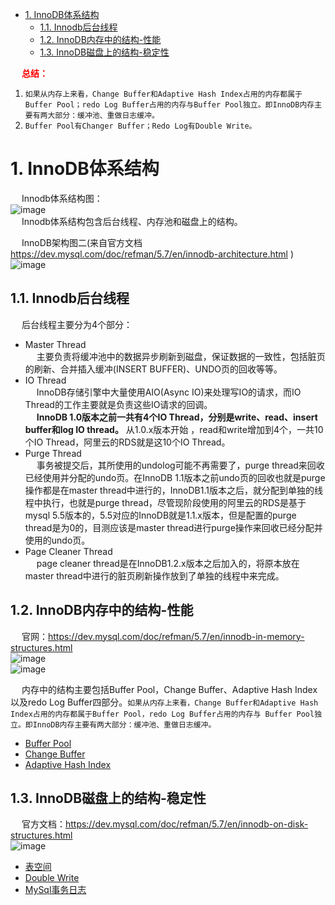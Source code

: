 
<!-- TOC -->

- [1. InnoDB体系结构](#1-innodb体系结构)
    - [1.1. Innodb后台线程](#11-innodb后台线程)
    - [1.2. InnoDB内存中的结构-性能](#12-innodb内存中的结构-性能)
    - [1.3. InnoDB磁盘上的结构-稳定性](#13-innodb磁盘上的结构-稳定性)

<!-- /TOC -->

&emsp; **<font color = "red">总结：</font>**  
1. `如果从内存上来看，Change Buffer和Adaptive Hash Index占用的内存都属于Buffer Pool；redo Log Buffer占用的内存与Buffer Pool独立。即InnoDB内存主要有两大部分：缓冲池、重做日志缓冲。`  
2. `Buffer Pool有Changer Buffer；Redo Log有Double Write。`  

# 1. InnoDB体系结构  
<!-- 
InnoDB 原理
https://mp.weixin.qq.com/s/nrb0OaiD_QRtPGREpUr0HA

一条 sql 的执行过程详解
*** https://quxuecx.blog.csdn.net/article/details/112001274

-->
&emsp; Innodb体系结构图：  
![image](https://gitee.com/wt1814/pic-host/raw/master/images/SQL/sql-131.png)  
&emsp; Innodb体系结构包含后台线程、内存池和磁盘上的结构。  

&emsp; InnoDB架构图二(来自官方文档 https://dev.mysql.com/doc/refman/5.7/en/innodb-architecture.html )
![image](https://gitee.com/wt1814/pic-host/raw/master/images/SQL/sql-132.png)  

## 1.1. Innodb后台线程 
<!-- 
了解InnoDB的后台线程 
https://mp.weixin.qq.com/s/2dUIAot8OKHiWar44qRi-A
-->
&emsp; 后台线程主要分为4个部分：  

* Master Thread   
&emsp; 主要负责将缓冲池中的数据异步刷新到磁盘，保证数据的一致性，包括脏页的刷新、合并插入缓冲(INSERT BUFFER)、UNDO页的回收等等。
* IO Thread  
&emsp; InnoDB存储引擎中大量使用AIO(Async IO)来处理写IO的请求，而IO Thread的工作主要就是负责这些IO请求的回调。  
&emsp; **InnoDB 1.0版本之前一共有4个IO Thread，分别是write、read、insert buffer和log IO thread。** 从1.0.x版本开始 ，read和write增加到4个，一共10个IO Thread，阿里云的RDS就是这10个IO Thread。  
* Purge Thread  
&emsp; 事务被提交后，其所使用的undolog可能不再需要了，purge thread来回收已经使用并分配的undo页。在InnoDB 1.1版本之前undo页的回收也就是purge操作都是在master thread中进行的，InnoDB1.1版本之后，就分配到单独的线程中执行，也就是purge thread，尽管现阶段使用的阿里云的RDS是基于mysql 5.5版本的，5.5对应的InnoDB就是1.1.x版本，但是配置的purge thread是为0的，目测应该是master thread进行purge操作来回收已经分配并使用的undo页。  
* Page Cleaner Thread  
&emsp; page cleaner thread是在InnoDB1.2.x版本之后加入的，将原本放在master thread中进行的脏页刷新操作放到了单独的线程中来完成。  

## 1.2. InnoDB内存中的结构-性能  
<!-- 
https://mp.weixin.qq.com/s/nrb0OaiD_QRtPGREpUr0HA
-->
&emsp; 官网：https://dev.mysql.com/doc/refman/5.7/en/innodb-in-memory-structures.html  
![image](https://gitee.com/wt1814/pic-host/raw/master/images/SQL/sql-141.png)  
![image](https://gitee.com/wt1814/pic-host/raw/master/images/SQL/sql-147.png)  


&emsp; 内存中的结构主要包括Buffer Pool，Change Buffer、Adaptive Hash Index以及redo Log Buffer四部分。`如果从内存上来看，Change Buffer和Adaptive Hash Index占用的内存都属于Buffer Pool，redo Log Buffer占用的内存与 Buffer Pool独立。即InnoDB内存主要有两大部分：缓冲池、重做日志缓冲。`  

* [Buffer Pool](/docs/SQL/BufferPool.md)  
* [Change Buffer](/docs/SQL/ChangeBuffer.md)  
* [Adaptive Hash Index](/docs/SQL/AdaptiveHashIndex.md)  

## 1.3. InnoDB磁盘上的结构-稳定性  
&emsp; 官方文档：https://dev.mysql.com/doc/refman/5.7/en/innodb-on-disk-structures.html  
![image](https://gitee.com/wt1814/pic-host/raw/master/images/SQL/sql-133.png)  

* [表空间](/docs/SQL/TableSpace.md) 
* [Double Write](/docs/SQL/DoubleWrite.md)  
* [MySql事务日志](/docs/SQL/log.md)  
